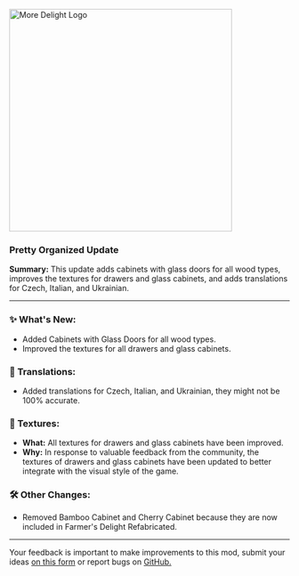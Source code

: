 <p align="left"><img src="https://cdn.modrinth.com/data/LTTvOp5L/images/fa93cf5d6d1e101e0783d9af61ebd7330881d791.png" alt="More Delight Logo" width="400">

<h3>Pretty Organized Update</h3>
<p><b>Summary:</b> This update adds cabinets with glass doors for all wood types, improves the textures for drawers and glass cabinets, and adds translations for Czech, Italian, and Ukrainian.</p>
<hr/>

<h3>✨ What's New:</h3>
<ul>
  <li>Added Cabinets with Glass Doors for all wood types.</li>
  <li>Improved the textures for all drawers and glass cabinets.</li>
</ul>

<h3>📝 Translations:</h3>
<ul>
  <li>Added translations for Czech, Italian, and Ukrainian, they might not be 100% accurate.</li>
</ul>

<h3>🎨 Textures:</h3>
<ul>
  <li><b>What:</b> All textures for drawers and glass cabinets have been improved.</li>
  <li><b>Why:</b> In response to valuable feedback from the community, the textures of drawers and glass cabinets have been updated to better integrate with the visual style of the game.</li>
</ul>

<h3>🛠️ Other Changes:</h3>
<ul>
  <li>Removed Bamboo Cabinet and Cherry Cabinet because they are now included in Farmer's Delight Refabricated.</li>
</ul>
<hr/>

<p>Your feedback is important to make improvements to this mod, submit your ideas <a href="https://forms.gle/rkabm2TRAiuAxYdm9">on this form</a> or report bugs on <a href="https://github.com/axperty/storagedelight-fabric">GitHub.</a></p>
